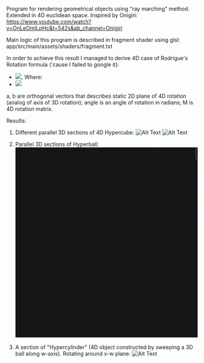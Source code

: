  Program for rendering geometrical objects using "ray marching" method. Extended in 4D euclidean space.
 Inspired by Onigiri: https://www.youtube.com/watch?v=OnLeOmlLpHc&t=542s&ab_channel=Onigiri
 
 Main logic of this program is described in fragment shader using glsl: app/src/main/assets/shaders/fragment.txt
 
 
 In order to achieve this result I managed to derive 4D case of Rodrigue's Rotation formula ('cause I failed to google it):

- <img src="https://latex.codecogs.com/svg.image?M(a,b,\varphi&space;)&space;=&space;I&plus;sin(\varphi)*K&plus;(1.0-cos(\varphi&space;))*K^2"/>,
Where:
- <img src="https://latex.codecogs.com/svg.image?K&space;=&space;\begin{bmatrix}0&space;&a.w*b.z-a.z*b.w&space;&&space;a.y*b.w-a.w*b.y&space;&&space;a.z*b.y-a.y*b.z\\a.z*b.w-a.w*b.z&space;&&space;0&space;&&space;a.w*b.x-a.x*b.w&space;&&space;a.x*b.z-a.z*b.x\\a.w*b.y-a.y*b.w&space;&&space;a.x*b.w-a.w*b.x&space;&&space;0&space;&&space;a.y*b.x-a.x*b.y\\ya.y*b.z-a.z*b.y&space;&&space;a.z*b.x-a.x*b.z&space;&&space;a.x*b.y-a.y*b.x&space;&&space;0\\\end{bmatrix};"/>

a, b are orthogonal vectors that describes static 2D plane of 4D rotation (analog of axis of 3D rotation);
angle is an angle of rotation in radians;
M is 4D rotation matrix.

 Results:
 
 
 1) Different parallel 3D sections of 4D Hypercube:
 ![Alt Text](https://github.com/mTerentev/AndroidProjects/blob/main/Render4D/Screen%20records/Screen_Recording_20210711-160919_Shader-Editor-_online-video-cutter.com_.gif)
 ![Alt Text](https://github.com/mTerentev/AndroidProjects/blob/main/Render4D/Screen%20records/Screen_Recording_20210713-171953_Shader-Editor-_online-video-cutter.com_.gif)
 
 
 2) Parallel 3D sections of Hyperball:
 ![Alt Text](https://github.com/mTerentev/AndroidProjects/blob/main/Render4D/Screen%20records/Screen_Recording_20210711-161223_Shader-Editor-_online-video-cutter.com_.gif)
 
 
 3) A section of "Hypercylinder" (4D object constructed by sweeping a 3D ball along w-axis). Rotating around x-w plane:
 ![Alt Text](https://github.com/mTerentev/AndroidProjects/blob/main/Render4D/Screen%20records/Screen_Recording_20210714-141949_Shader-Editor-_online-video-cutter.com_.gif)
